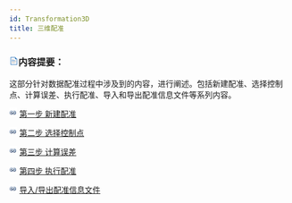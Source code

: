```yaml
---
id: Transformation3D
title: 三维配准  
---  
```

 ### ![](../../img/read.gif)内容提要：



 这部分针对数据配准过程中涉及到的内容，进行阐述。包括新建配准、选择控制点、计算误差、执行配准、导入和导出配准信息文件等系列内容。



 ![](../../img/smalltitle.png) [第一步 新建配准](NewRegistration3D.html)



 ![](../../img/smalltitle.png) [第二步 选择控制点](Poniting3D.html)



 ![](../../img/smalltitle.png) [第三步 计算误差](CalculatError3D.html)



 ![](../../img/smalltitle.png) [第四步 执行配准](Registrating3D.html)



 ![](../../img/smalltitle.png) [导入/导出配准信息文件](importGCP.html)


